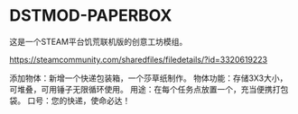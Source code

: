 # DSTMOD-PAPERBOX

这是一个STEAM平台饥荒联机版的创意工坊模组。

https://steamcommunity.com/sharedfiles/filedetails/?id=3320619223

添加物体：新增一个快递包装箱，一个莎草纸制作。  物体功能：存储3X3大小，可堆叠，可用锤子无限循环使用。  用途：在每个任务点放置一个，充当便携打包袋。  口号：您的快递，使命必达！
